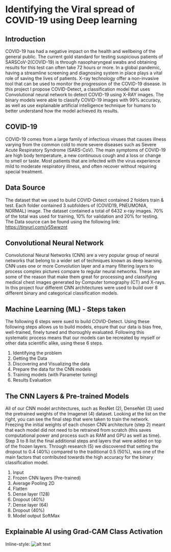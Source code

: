 # Identifying the Viral spread of COVID-19 using Deep learning

## Introduction
COVID-19 has had a negative impact on the health and wellbeing of the general public. 
The current gold standard for testing suspicious patients of SARSCoV-2(COVID-19) is through
 nasopharyngeal swabs and obtaining results for this test can often take 72 hours or more. 
 In a global pandemic, having a streamline screening and diagnosing system in place plays a 
 vital role of saving the lives of patients.  X-ray technology offer a non-invasive tool that 
 can be used to monitor the progression of the COVID-19 disease. In this project I propose COVID-Detect, 
 a classification model that uses Convolutional neural network to detect COVID-19 using X-RAY images. 
 The binary models were able to classify COVID-19 images with 99% accuracy, as well as use explainable 
 artificial intelligence technique for humans to better understand how the model achieved its results.  

 
## COVID-19  
COVID-19 comes from a large family of infectious viruses that causes illness varying from the common cold to more severe diseases such as 
Severe Acute Respiratory Syndrome (SARS-CoV). The main symptoms of COVID-19 are high body temperature, a new continuous cough and a loss or 
change to smell or taste. Most patients that are infected with the virus experience mild to moderate respiratory illness, and often recover 
without requiring special treatment. 

  
## Data Source
The dataset that we used to build COVID-Detect contained 2 folders train & test. 
Each folder contained 3 subfolders of (COVID19, PNEUMONIA, NORMAL) image. The dataset contained a total of 6432 x-ray images. 
70% of the total was used for training, 10% for validation and 20% for testing.  
The Data source can be found using the following link: https://tinyurl.com/y55wwznt 

## Convolutional Neural Network
Convolutional Neural Networks (CNN) are a very popular group of neural networks that belong to a wider set of techniques
 known as deep learning. CNN uses one or more Convolution layer and a many filtering layers to process complex pictures 
 compare to regular neural networks.  These are some of the reason that make them great for processing and classifying 
 medical chest images generated by Computer tomography (CT) and X-rays. In this project four different CNN architectures 
 were used to build over 8 different binary and categorical classification models. 
 
## Machine Learning (ML) - Steps taken
The following 6 steps were sued to build COVID-Detect. Using these following steps allows us to build models, 
ensure that our data is bias free, well-trained, finely tuned and thoroughly evaluated. Following this systematic 
process means that our models can be recreated by myself or other data scientific alike, using these 6 steps. 

1.	Identifying the problem
2.	Getting the Data
3.	Discovering and Visualizing the data
4.	Prepare the data for the CNN models
5.	Training models (with Parameter tuning)
6.	Results Evaluation 

## The CNN Layers & Pre-trained Models
All of our CNN model architectures, such as ResNet (2), DenseNet (3) used the pretrained weights of the Imagenet (4) dataset. 
Looking at the list on the right, you can see the final step that were taken to train the network. Freezing the initial weights 
of each chosen CNN architecture (step 2) meant that each model did not need to be retrained from scratch (this saves computational 
power and process such as RAM and GPU as well as time). Step 3 to 8 list the final additional steps and layers that were added on 
top of the frozen layers. Through research (5) we discovered that setting the dropout to 0.4 (40%) compared to the traditional 0.5 (50%),
was one of the main factors that contributed towards the high accuracy for the binary classification model. 

1.	Input
2.	Frozen CNN layers (Pre-trained)
3.	Average Pooling 2D
4.	Flatten
5.	Dense layer (128)
6.	Dropout (40%)
7.	Dense layer (64)
8.	Dropout (40%)
9.	Model output SoftMax

## Explainable AI using Grad-CAM Class Activation
Inline-style: 
![alt text](Masters_Disseration/images/image_1.png "Logo Title Text 1")



